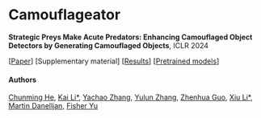 # Camouflageator
**Strategic Preys Make Acute Predators: Enhancing Camouflaged Object Detectors by Generating Camouflaged Objects**,  ICLR 2024

[[Paper](https://arxiv.org/pdf/2308.03166)] [Supplementary material] [[Results](https://pan.baidu.com/s/1osvAanBj8cfWx836zVyfrw?pwd=6666)] [[Pretrained models](https://pan.baidu.com/s/1WkRpCccqGNXK647EUDNNJQ?pwd=6666)]

#### Authors
[Chunming He](https://chunminghe.github.io/), [Kai Li*](http://kailigo.github.io/), [Yachao Zhang](https://yachao-zhang.github.io/), [Yulun Zhang](https://yulunzhang.com/), [Zhenhua Guo](https://scholar.google.com/citations?user=dbR6bD0AAAAJ&hl=en), [Xiu Li*](https://scholar.google.com/citations?user=Xrh1OIUAAAAJ&hl=en), [Martin Danelljan](https://martin-danelljan.github.io/), [Fisher Yu](https://scholar.google.com/citations?hl=en&user=-XCiamcAAAAJ)
